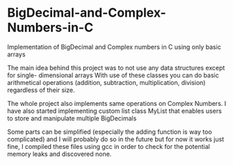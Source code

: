 # BigDecimal-and-Complex-Numbers-in-C
Implementation of BigDecimal and Complex numbers in C using only basic arrays

The main idea behind this project was to not use any data structures except for single- dimensional arrays
With use of these classes you can do basic arithmetical operations (addition, subtraction, multiplication, division) regardless of their size.

The whole project also implements same operations on Complex Numbers. I have also started implementing custom list class MyList that enables users to store and manipulate multiple BigDecimals

Some parts can be simplified (especially the adding function is way too complicated) and I will probably do so in the future but for now it works just fine, I compiled these files using gcc in order to check for the potential memory leaks and discovered none.
